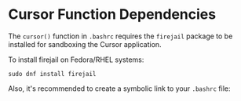 # Cursor Function Dependencies

The `cursor()` function in `.bashrc` requires the `firejail` package to be installed for sandboxing the Cursor application.

To install firejail on Fedora/RHEL systems:

```
sudo dnf install firejail
```

Also, it's recommended to create a symbolic link to your `.bashrc` file:
